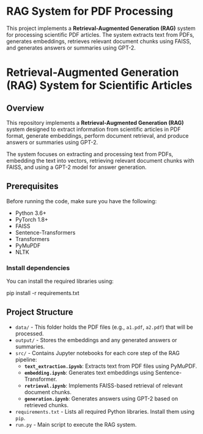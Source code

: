 # RAG System for PDF Processing

This project implements a **Retrieval-Augmented Generation (RAG)** system for processing scientific PDF articles. The system extracts text from PDFs, generates embeddings, retrieves relevant document chunks using FAISS, and generates answers or summaries using GPT-2.



# Retrieval-Augmented Generation (RAG) System for Scientific Articles

## Overview

This repository implements a **Retrieval-Augmented Generation (RAG)** system designed to extract information from scientific articles in PDF format, generate embeddings, perform document retrieval, and produce answers or summaries using GPT-2.

The system focuses on extracting and processing text from PDFs, embedding the text into vectors, retrieving relevant document chunks with FAISS, and using a GPT-2 model for answer generation.

## Prerequisites

Before running the code, make sure you have the following:

- Python 3.6+
- PyTorch 1.8+
- FAISS
- Sentence-Transformers
- Transformers
- PyMuPDF
- NLTK

### Install dependencies

You can install the required libraries using:

pip install -r requirements.txt


## Project Structure
- `data/` - This folder holds the PDF files (e.g., `a1.pdf`, `a2.pdf`) that will be processed.
- `output/` - Stores the embeddings and any generated answers or summaries.
- `src/` - Contains Jupyter notebooks for each core step of the RAG pipeline:
  - **`text_extraction.ipynb`**: Extracts text from PDF files using PyMuPDF.
  - **`embedding.ipynb`**: Generates text embeddings using Sentence-Transformer.
  - **`retrieval.ipynb`**: Implements FAISS-based retrieval of relevant document chunks.
  - **`generation.ipynb`**: Generates answers using GPT-2 based on retrieved chunks.
- `requirements.txt` - Lists all required Python libraries. Install them using `pip`.
- `run.py` - Main script to execute the RAG system.
